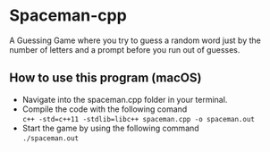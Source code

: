 # Spaceman-cpp
A Guessing Game where you try to guess a random word just by the number of letters and a prompt before you run out of guesses.

## How to use this program (macOS)
* Navigate into the spaceman.cpp folder in your terminal. <br>
* Compile the code with the following comand <br>
`c++ -std=c++11 -stdlib=libc++ spaceman.cpp -o spaceman.out`
* Start the game by using the following command <br>
`./spaceman.out`
